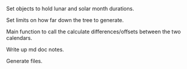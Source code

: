 Set objects to hold lunar and solar month durations.

Set limits on how far down the tree to generate.

Main function to call the calculate differences/offsets between the two calendars. 

Write up md doc notes.

Generate files. 